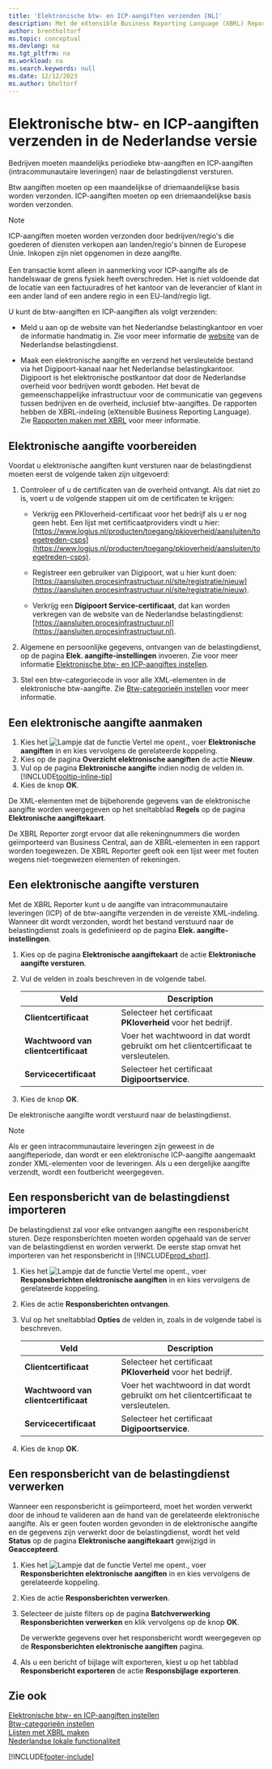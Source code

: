 ```yaml
---
title: 'Elektronische btw- en ICP-aangiften verzenden [NL]'
description: Met de eXtensible Business Reporting Language (XBRL) Reporter kunt u de aangifte van Intracommunautaire Leveringen (ICP) of de btw-aangifte in de vereiste XML-indeling verzenden.
author: brentholtorf
ms.topic: conceptual
ms.devlang: na
ms.tgt_pltfrm: na
ms.workload: na
ms.search.keywords: null
ms.date: 12/12/2023
ms.author: bholtorf
---
```

# <a name="submitting-electronic-vat-and-icp-declarations-in-the-dutch-version"></a>Elektronische btw- en ICP-aangiften verzenden in de Nederlandse versie
Bedrijven moeten maandelijks periodieke btw-aangiften en ICP-aangiften (intracommunautaire leveringen) naar de belastingdienst versturen.  

Btw aangiften moeten op een maandelijkse of driemaandelijkse basis worden verzonden.
ICP-aangiften moeten op een driemaandelijkse basis worden verzonden.

> [!NOTE]  
> ICP-aangiften moeten worden verzonden door bedrijven/regio's die goederen of diensten verkopen aan landen/regio's binnen de Europese Unie. Inkopen zijn niet opgenomen in deze aangifte. <br /><br />
Een transactie komt alleen in aanmerking voor ICP-aangifte als de handelswaar de grens fysiek heeft overschreden. Het is niet voldoende dat de locatie van een factuuradres of het kantoor van de leverancier of klant in een ander land of een andere regio in een EU-land/regio ligt.  

U kunt de btw-aangiften en ICP-aangiften als volgt verzenden:  

- Meld u aan op de website van het Nederlandse belastingkantoor en voer de informatie handmatig in. Zie voor meer informatie de [website](https://go.microsoft.com/fwlink/?LinkID=223151) van de Nederlandse belastingdienst.  

- Maak een elektronische aangifte en verzend het versleutelde bestand via het Digipoort-kanaal naar het Nederlandse belastingkantoor. Digipoort is het elektronische postkantoor dat door de Nederlandse overheid voor bedrijven wordt geboden. Het bevat de gemeenschappelijke infrastructuur voor de communicatie van gegevens tussen bedrijven en de overheid, inclusief btw-aangiftes. De rapporten hebben de XBRL-indeling (eXtensible Business Reporting Language). Zie [Rapporten maken met XBRL](../../bi-create-reports-with-xbrl.md) voor meer informatie.

## <a name="to-prepare-for-electronic-declaration"></a>Elektronische aangifte voorbereiden
Voordat u elektronische aangiften kunt versturen naar de belastingdienst moeten eerst de volgende taken zijn uitgevoerd:

1. Controleer of u de certificaten van de overheid ontvangt. Als dat niet zo is, voert u de volgende stappen uit om de certificaten te krijgen:

    - Verkrijg een PKIoverheid-certificaat voor het bedrijf als u er nog geen hebt. Een lijst met certificaatproviders vindt u hier: [https://www.logius.nl/producten/toegang/pkioverheid/aansluiten/toegetreden-csps](https://www.logius.nl/producten/toegang/pkioverheid/aansluiten/toegetreden-csps).  

    - Registreer een gebruiker van Digipoort, wat u hier kunt doen: [https://aansluiten.procesinfrastructuur.nl/site/registratie/nieuw](https://aansluiten.procesinfrastructuur.nl/site/registratie/nieuw).

    - Verkrijg een **Digipoort Service-certificaat**, dat kan worden verkregen van de website van de Nederlandse belastingdienst: [https://aansluiten.procesinfrastructuur.nl](https://aansluiten.procesinfrastructuur.nl).

2. Algemene en persoonlijke gegevens, ontvangen van de belastingdienst, op de pagina **Elek. aangifte-instellingen** invoeren. Zie voor meer informatie [Elektronische btw- en ICP-aangiftes instellen](how-to-set-up-electronic-vat-and-icp-declarations.md).

3. Stel een btw-categoriecode in voor alle XML-elementen in de elektronische btw-aangifte. Zie [Btw-categorieën instellen](how-to-set-up-vat-categories.md) voor meer informatie.

## <a name="to-create-an-electronic-declaration"></a>Een elektronische aangifte aanmaken
1. Kies het ![Lampje dat de functie Vertel me opent.](../../media/ui-search/search_small.png "Vertel me wat u wilt doen"), voer **Elektronische aangiften** in en kies vervolgens de gerelateerde koppeling.  
2. Kies op de pagina **Overzicht elektronische aangiften** de actie **Nieuw**.  
3. Vul op de pagina **Elektronische aangifte** indien nodig de velden in. [!INCLUDE[tooltip-inline-tip](../../includes/tooltip-inline-tip_md.md)]  
4. Kies de knop **OK**.

De XML-elementen met de bijbehorende gegevens van de elektronische aangifte worden weergegeven op het sneltabblad **Regels** op de pagina **Elektronische aangiftekaart**.

De XBRL Reporter zorgt ervoor dat alle rekeningnummers die worden geïmporteerd van Business Central, aan de XBRL-elementen in een rapport worden toegewezen. De XBRL Reporter geeft ook een lijst weer met fouten wegens niet-toegewezen elementen of rekeningen.

## <a name="to-submit-an-electronic-declaration"></a>Een elektronische aangifte versturen
Met de XBRL Reporter kunt u de aangifte van intracommunautaire leveringen (ICP) of de btw-aangifte verzenden in de vereiste XML-indeling. Wanneer dit wordt verzonden, wordt het bestand verstuurd naar de belastingdienst zoals is gedefinieerd op de pagina **Elek. aangifte-instellingen**.

1. Kies op de pagina **Elektronische aangiftekaart** de actie **Elektronische aangifte versturen**.
2. Vul de velden in zoals beschreven in de volgende tabel.

    |Veld|Description|  
    |---------------------------------|---------------------------------------|  
    |**Clientcertificaat**|Selecteer het certificaat **PKIoverheid** voor het bedrijf.|  
    |**Wachtwoord van clientcertificaat**|Voer het wachtwoord in dat wordt gebruikt om het clientcertificaat te versleutelen.|
    |**Servicecertificaat**|Selecteer het certificaat **Digipoortservice**.|

3. Kies de knop **OK**.  

De elektronische aangifte wordt verstuurd naar de belastingdienst.

> [!NOTE]  
> Als er geen intracommunautaire leveringen zijn geweest in de aangifteperiode, dan wordt er een elektronische ICP-aangifte aangemaakt zonder XML-elementen voor de leveringen. Als u een dergelijke aangifte verzendt, wordt een foutbericht weergegeven.

## <a name="to-import-a-response-message-from-the-tax-authorities"></a>Een responsbericht van de belastingdienst importeren
De belastingdienst zal voor elke ontvangen aangifte een responsbericht sturen. Deze responsberichten moeten worden opgehaald van de server van de belastingdienst en worden verwerkt. De eerste stap omvat het importeren van het responsbericht in [!INCLUDE[prod_short](../../includes/prod_short.md)].

1. Kies het ![Lampje dat de functie Vertel me opent.](../../media/ui-search/search_small.png "Vertel me wat u wilt doen"), voer **Responsberichten elektronische aangiften** in en kies vervolgens de gerelateerde koppeling.  
2. Kies de actie **Responsberichten ontvangen**.  
3. Vul op het sneltabblad **Opties** de velden in, zoals in de volgende tabel is beschreven.  

    |Veld|Description|  
    |---------------------------------|---------------------------------------|  
    |**Clientcertificaat**|Selecteer het certificaat **PKIoverheid** voor het bedrijf.|  
    |**Wachtwoord van clientcertificaat**|Voer het wachtwoord in dat wordt gebruikt om het clientcertificaat te versleutelen.|
    |**Servicecertificaat**|Selecteer het certificaat **Digipoortservice**.|  

4. Kies de knop **OK**.

## <a name="to-process-a-response-message-from-the-tax-authorities"></a>Een responsbericht van de belastingdienst verwerken
Wanneer een responsbericht is geïmporteerd, moet het worden verwerkt door de inhoud te valideren aan de hand van de gerelateerde elektronische aangifte. Als er geen fouten worden gevonden in de elektronische aangifte en de gegevens zijn verwerkt door de belastingdienst, wordt het veld **Status** op de pagina **Elektronische aangiftekaart** gewijzigd in **Geaccepteerd**.

1. Kies het ![Lampje dat de functie Vertel me opent.](../../media/ui-search/search_small.png "Vertel me wat u wilt doen"), voer **Responsberichten elektronische aangiften** in en kies vervolgens de gerelateerde koppeling.  
2. Kies de actie **Responsberichten verwerken**.  
3. Selecteer de juiste filters op de pagina **Batchverwerking Responsberichten verwerken** en klik vervolgens op de knop **OK**.  

    De verwerkte gegevens over het responsbericht wordt weergegeven op de **Responsberichten elektronische aangiften** pagina.  

4. Als u een bericht of bijlage wilt exporteren, kiest u op het tabblad **Responsbericht exporteren** de actie **Responsbijlage exporteren**.

## <a name="see-also"></a>Zie ook
[Elektronische btw- en ICP-aangiften instellen](how-to-set-up-electronic-vat-and-icp-declarations.md)  
[Btw-categorieën instellen](how-to-set-up-vat-categories.md)  
[Lijsten met XBRL maken](../../bi-create-reports-with-xbrl.md)  
[Nederlandse lokale functionaliteit](netherlands-local-functionality.md)


[!INCLUDE[footer-include](../../includes/footer-banner.md)]
